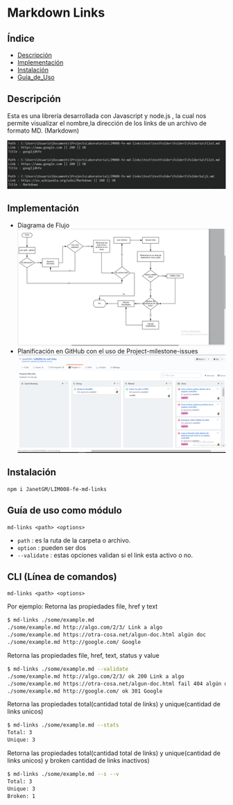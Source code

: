 # Markdown Links

## Índice
* [Descripción](#descripción)
* [Implementación](#implementación)
* [Instalación](#instalación)
* [Guía_de_Uso](#guía-de-uso)

## Descripción
Esta es una librería desarrollada con Javascript y node.js , la cual nos permite visualizar el nombre,la dirección de los links de un archivo de formato MD. (Markdown)

![imagen](/img/consola.png)

## Implementación
- Diagrama de Flujo
![imagen](/img/flujo.png)
- Planificación en GitHub con el uso de Project-milestone-issues
![imagen](/img/tablero.png)

## Instalación
 ```
 npm i JanetGM/LIM008-fe-md-links
 ```

## Guía de uso como módulo
 ```
md-links <path> <options>
 ```
 

- `path` : es la ruta de la carpeta o archivo.
- `option` : pueden ser dos
- `--validate` : estas opciones validan si el link esta activo o no.

## CLI (Línea de comandos)
 ```
md-links <path> <options>
 ```
Por ejemplo: Retorna las propiedades file, href y text
```sh
$ md-links ./some/example.md
./some/example.md http://algo.com/2/3/ Link a algo
./some/example.md https://otra-cosa.net/algun-doc.html algún doc
./some/example.md http://google.com/ Google
```
Retorna las propiedades file, href, text, status y value
```sh 
$ md-links ./some/example.md --validate
./some/example.md http://algo.com/2/3/ ok 200 Link a algo
./some/example.md https://otra-cosa.net/algun-doc.html fail 404 algún doc
./some/example.md http://google.com/ ok 301 Google
```
Retorna las propiedades total(cantidad total de links) y unique(cantidad de links unicos)
```sh
$ md-links ./some/example.md --stats
Total: 3
Unique: 3
```
Retorna las propiedades total(cantidad total de links) y unique(cantidad de links unicos) y broken cantidad de links inactivos)
```sh
$ md-links ./some/example.md --s --v
Total: 3
Unique: 3
Broken: 1
```
